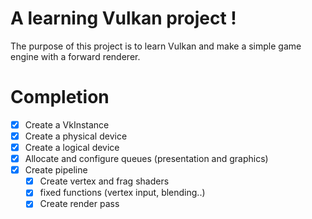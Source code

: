 # A learning Vulkan project !
The purpose of this project is to learn Vulkan and make a simple game engine with a forward renderer.

# Completion
- [x] Create a VkInstance
- [x] Create a physical device
- [x] Create a logical device
- [x] Allocate and configure queues (presentation and graphics)
- [x] Create pipeline
    - [x] Create vertex and frag shaders
    - [x] fixed functions (vertex input, blending..)
    - [x] Create render pass